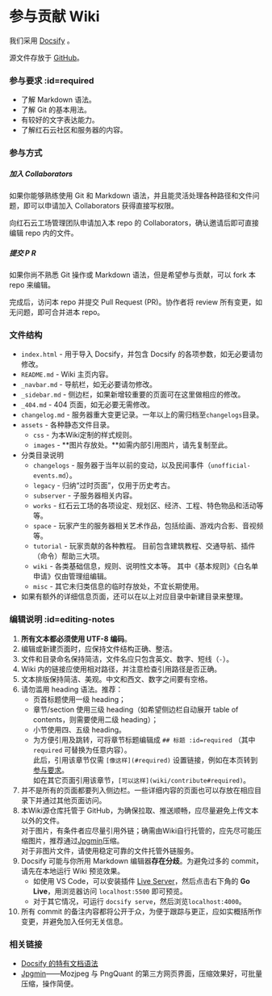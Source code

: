 # 参与贡献 Wiki

我们采用 [Docsify](https://docsify.js.org) 。

源文件存放于 [GitHub](https://github.com/thisaccn/wiki)。

### 参与要求 :id=required

- 了解 Markdown 语法。
- 了解 Git 的基本用法。
- 有较好的文字表达能力。
- 了解红石云社区和服务器的内容。

### 参与方式

##### 加入 Collaborators

如果你能够熟练使用 Git 和 Markdown 语法，并且能灵活处理各种路径和文件问题，即可以申请加入 Collaborators 获得直接写权限。

向红石云工场管理团队申请加入本 repo 的 Collaborators，确认邀请后即可直接编辑 repo 内的文件。

##### 提交 P R

如果你尚不熟悉 Git 操作或 Markdown 语法，但是希望参与贡献，可以 fork 本 repo 来编辑。

完成后，访问本 repo 并提交 Pull Request (PR)。协作者将 review 所有变更，如无问题，即可合并进本 repo。

### 文件结构

- `index.html` - 用于导入 Docsify，并包含 Docsify 的各项参数，如无必要请勿修改。
- `README.md` - Wiki 主页内容。
- `_navbar.md` - 导航栏，如无必要请勿修改。
- `_sidebar.md` - 侧边栏，如果新增较重要的页面可在这里做相应的修改。
- `_404.md` - 404 页面，如无必要无需修改。
- `changelog.md` - 服务器重大变更记录。一年以上的需归档至`changelogs`目录。
- `assets` - 各种静态文件目录。
  - `css` - 为本Wiki定制的样式规则。
  - `images` - **图片存放处。**如需内部引用图片，请先复制至此。
- 分类目录说明
  - `changelogs` - 服务器于当年以前的变动，以及民间事件（`unofficial-events.md`）。
  - `legacy` - 归纳“过时页面”，仅用于历史考古。
  - `subserver` - 子服务器相关内容。
  - `works` - 红石云工场的各项设定、规划区、经济、工程、特色物品和活动等等。
  - `space` - 玩家产生的服务器相关艺术作品，包括绘画、游戏内合影、音视频等。
  - `tutorial` - 玩家贡献的各种教程。
    目前包含建筑教程、交通导航、插件（命令）帮助三大项。
  - `wiki` - 各类基础信息，规则、说明性文本等。
    其中《基本规则》《白名单申请》仅由管理组编辑。
  - `misc` - 其它未归类信息的临时存放处，不宜长期使用。
- 如果有额外的详细信息页面，还可以在以上对应目录中新建目录来整理。

### 编辑说明 :id=editing-notes

1. **所有文本都必须使用 UTF-8 编码**。
2. 编辑或新建页面时，应保持文件结构正确、整洁。
3. 文件和目录命名保持简洁，文件名应只包含英文、数字、短线（`-`）。
4. Wiki 内的链接应使用相对路径，并注意检查引用路径是否正确。
5. 文本排版保持简洁、美观。中文和西文、数字之间要有空格。
6. 请勿滥用 heading 语法。推荐：
   - 页首标题使用一级 heading；
   - 章节/section 使用三级 heading（如希望侧边栏自动展开 table of contents，则需要使用二级 heading）；
   - 小节使用四、五级 heading。
   - 为方便引用及跳转，可将章节标题编辑成 `## 标题 :id=required` （其中 `required` 可替换为任意内容）。  
   此后，引用该章节仅需 `[像这样](#required)` 设置链接，例如在本页转到[参与要求](#required)。  
   如在其它页面引用该章节，`[可以这样](wiki/contribute#required)`。
7. 并不是所有的页面都要列入侧边栏。一些详细内容的页面也可以存放在相应目录下并通过其他页面访问。
8. 本Wiki源仓库托管于 GitHub，为确保拉取、推送顺畅，应尽量避免上传文本以外的文件。  
  对于图片，有条件者应尽量引用外链；确需由Wiki自行托管的，应先尽可能压缩图片，推荐通过[Jpgmin](https://jpgmin.cn)压缩。  
  对于非图片文件，请使用稳定可靠的文件托管外链服务。
9. Docsify 可能与你所用 Markdown 编辑器**存在分歧**。为避免过多的 commit，请先在本地运行 Wiki 预览效果。
   - 如使用 VS Code，可以安装插件 [Live Server](https://marketplace.visualstudio.com/items?itemName=ritwickdey.LiveServer)，然后点击右下角的 **Go Live**，用浏览器访问 `localhost:5500` 即可预览。  
   - 对于其它情况，可运行 `docsify serve`，然后浏览`localhost:4000`。
10. 所有 commit 的备注内容都将公开于众，为便于跟踪与更正，应如实概括所作变更，并避免加入任何无关信息。


### 相关链接

* [Docsify 的特有文档语法](https://docsify.js.org/#/helpers)
* [Jpgmin](https://jpgmin.cn)——Mozjpeg 与 PngQuant 的第三方网页界面，压缩效果好，可批量压缩，操作简便。
